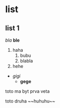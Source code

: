 # list
## list 1

_bla_
**ble**

1. haha
    1. bubu
    2. blabla
2. hehe

 * _gigi_
   * **gege**

<p> toto ma byt prva veta <p>
    toto druha
~~huhuhu~~
